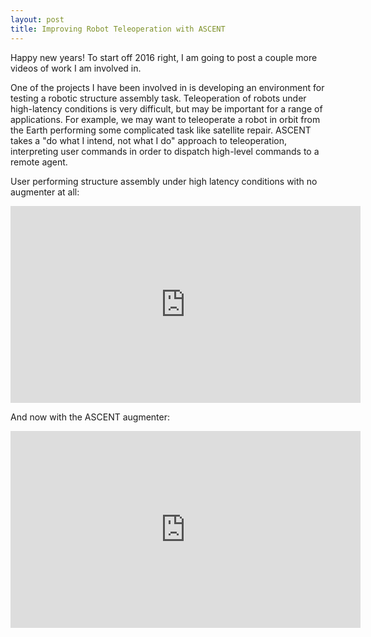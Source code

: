 ```yaml
---
layout: post
title: Improving Robot Teleoperation with ASCENT
---
```


Happy new years! To start off 2016 right, I am going to post a couple more videos of work I am involved in.

One of the projects I have been involved in is developing an environment for testing a robotic structure assembly task. Teleoperation of robots under high-latency conditions is very difficult, but may be important for a range of applications. For example, we may want to teleoperate a robot in orbit from the Earth performing some complicated task like satellite repair. ASCENT takes a "do what I intend, not what I do" approach to teleoperation, interpreting user commands in order to dispatch high-level commands to a remote agent.

User performing structure assembly under high latency conditions with no augmenter at all:

<iframe width="560" height="315" src="https://www.youtube.com/embed/LM9lj5mVuXw" frameborder="0" allowfullscreen></iframe>

And now with the ASCENT augmenter:

<iframe width="560" height="315" src="https://www.youtube.com/embed/-HuPWRs9jWs" frameborder="0" allowfullscreen></iframe>
